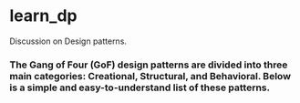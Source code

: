 # learn_dp
Discussion on Design patterns.

### The Gang of Four (GoF) design patterns are divided into three main categories: Creational, Structural, and Behavioral. Below is a simple and easy-to-understand list of these patterns.
